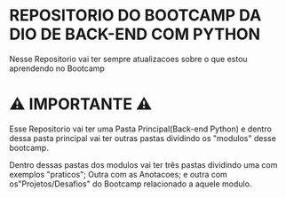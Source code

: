 # REPOSITORIO DO BOOTCAMP DA DIO DE BACK-END COM PYTHON


Nesse Repositorio vai ter sempre atualizacoes sobre o que estou aprendendo no Bootcamp




# ⚠️ IMPORTANTE ⚠️

Esse Repositorio vai ter uma Pasta Principal(Back-end Python) e dentro dessa pasta principal vai ter outras pastas dividindo os "modulos" desse bootcamp.

Dentro dessas pastas dos modulos vai ter três pastas dividindo uma com exemplos "praticos"; Outra com as Anotacoes; e outra com os"Projetos/Desafios" do Bootcamp relacionado a aquele modulo.
